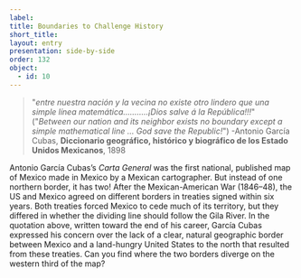 ```yaml
---
label: 
title: Boundaries to Challenge History
short_title: 
layout: entry
presentation: side-by-side
order: 132
object:
  - id: 10
---
```

> "*entre nuestra nación y la vecina no existe otro lindero que una simple línea matemática………..¡Dios salve á la República!!!*" ("*Between our nation and its neighbor exists no boundary except a simple mathematical line … God save the Republic!*") -Antonio García Cubas, **Diccionario geográfico, histórico y biográfico de los Estado Unidos Mexicanos**, 1898

Antonio García Cubas’s *Carta General* was the first national, published map of Mexico made in Mexico by a Mexican cartographer. But instead of one northern border, it has two! After the Mexican-American War (1846–48), the US and Mexico agreed on different borders in treaties signed within six years. Both treaties forced Mexico to cede much of its territory, but they differed in whether the dividing line should follow the Gila River. In the quotation above, written toward the end of his career, García Cubas expressed his concern over the lack of a clear, natural geographic border between Mexico and a land-hungry United States to the north that resulted from these treaties. Can you find where the two borders diverge on the western third of the map? 
